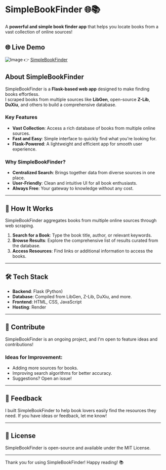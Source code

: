 
# SimpleBookFinder 🌐📚  

A **powerful and simple book finder app** that helps you locate books from a vast collection of online sources!  

## 🌐 Live Demo  
![Image](https://github.com/user-attachments/assets/2a3efb97-7a27-4187-8245-7262e28c783b)
👉 [SimpleBookFinder](https://simplebookfinder.site/)  

## About SimpleBookFinder  
SimpleBookFinder is a **Flask-based web app** designed to make finding books effortless.  
I scraped books from multiple sources like **LibGen**, open-source **Z-Lib**, **DuXiu**, and others to build a comprehensive database.  

### Key Features  
- **Vast Collection**: Access a rich database of books from multiple online sources.  
- **Fast and Easy**: Simple interface to quickly find what you're looking for.  
- **Flask-Powered**: A lightweight and efficient app for smooth user experience.  

### Why SimpleBookFinder?  
- **Centralized Search**: Brings together data from diverse sources in one place.  
- **User-Friendly**: Clean and intuitive UI for all book enthusiasts.  
- **Always Free**: Your gateway to knowledge without any cost.  

---

## 🚀 How It Works  
SimpleBookFinder aggregates books from multiple online sources through web scraping.  

1. **Search for a Book**: Type the book title, author, or relevant keywords.  
2. **Browse Results**: Explore the comprehensive list of results curated from the database.  
3. **Access Resources**: Find links or additional information to access the books.  

---

## 🛠️ Tech Stack  
- **Backend**: Flask (Python)  
- **Database**: Compiled from LibGen, Z-Lib, DuXiu, and more.  
- **Frontend**: HTML, CSS, JavaScript  
- **Hosting**: Render  

---

## 🤝 Contribute  
SimpleBookFinder is an ongoing project, and I'm open to feature ideas and contributions!  
### Ideas for Improvement:  
- Adding more sources for books.  
- Improving search algorithms for better accuracy.  
- Suggestions? Open an issue!  

---

## 💌 Feedback  
I built SimpleBookFinder to help book lovers easily find the resources they need. If you have ideas or feedback, let me know!  

---

## 📜 License  
SimpleBookFinder is open-source and available under the MIT License.  

---

Thank you for using SimpleBookFinder! Happy reading! 📚  

